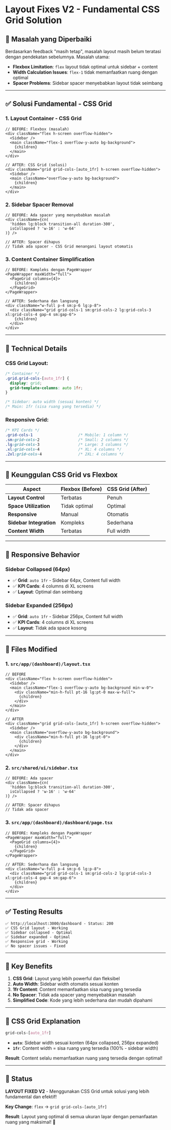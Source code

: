 # Layout Fixes V2 - Fundamental CSS Grid Solution

## 🎯 **Masalah yang Diperbaiki**

Berdasarkan feedback "masih tetap", masalah layout masih belum teratasi dengan pendekatan sebelumnya. Masalah utama:

- **Flexbox Limitation**: `flex` layout tidak optimal untuk sidebar + content
- **Width Calculation Issues**: `flex-1` tidak memanfaatkan ruang dengan optimal
- **Spacer Problems**: Sidebar spacer menyebabkan layout tidak seimbang

---

## ✅ **Solusi Fundamental - CSS Grid**

### 1. **Layout Container - CSS Grid**
```tsx
// BEFORE: Flexbox (masalah)
<div className="flex h-screen overflow-hidden">
  <Sidebar />
  <main className="flex-1 overflow-y-auto bg-background">
    {children}
  </main>
</div>

// AFTER: CSS Grid (solusi)
<div className="grid grid-cols-[auto_1fr] h-screen overflow-hidden">
  <Sidebar />
  <main className="overflow-y-auto bg-background">
    {children}
  </main>
</div>
```

### 2. **Sidebar Spacer Removal**
```tsx
// BEFORE: Ada spacer yang menyebabkan masalah
<div className={cn(
  'hidden lg:block transition-all duration-300',
  isCollapsed ? 'w-16' : 'w-64'
)} />

// AFTER: Spacer dihapus
// Tidak ada spacer - CSS Grid menangani layout otomatis
```

### 3. **Content Container Simplification**
```tsx
// BEFORE: Kompleks dengan PageWrapper
<PageWrapper maxWidth="full">
  <PageGrid columns={4}>
    {children}
  </PageGrid>
</PageWrapper>

// AFTER: Sederhana dan langsung
<div className="w-full p-4 sm:p-6 lg:p-8">
  <div className="grid grid-cols-1 sm:grid-cols-2 lg:grid-cols-3 xl:grid-cols-4 gap-4 sm:gap-6">
    {children}
  </div>
</div>
```

---

## 🔧 **Technical Details**

### CSS Grid Layout:
```css
/* Container */
.grid.grid-cols-[auto_1fr] {
  display: grid;
  grid-template-columns: auto 1fr;
}

/* Sidebar: auto width (sesuai konten) */
/* Main: 1fr (sisa ruang yang tersedia) */
```

### Responsive Grid:
```css
/* KPI Cards */
.grid-cols-1                    /* Mobile: 1 column */
.sm:grid-cols-2                 /* Small: 2 columns */
.lg:grid-cols-3                 /* Large: 3 columns */
.xl:grid-cols-4                 /* XL: 4 columns */
.2xl:grid-cols-4                /* 2XL: 4 columns */
```

---

## 🎨 **Keunggulan CSS Grid vs Flexbox**

| Aspect | Flexbox (Before) | CSS Grid (After) |
|--------|------------------|------------------|
| **Layout Control** | Terbatas | Penuh |
| **Space Utilization** | Tidak optimal | Optimal |
| **Responsive** | Manual | Otomatis |
| **Sidebar Integration** | Kompleks | Sederhana |
| **Content Width** | Terbatas | Full width |

---

## 📱 **Responsive Behavior**

### Sidebar Collapsed (64px)
- ✅ **Grid**: `auto 1fr` - Sidebar 64px, Content full width
- ✅ **KPI Cards**: 4 columns di XL screens
- ✅ **Layout**: Optimal dan seimbang

### Sidebar Expanded (256px)  
- ✅ **Grid**: `auto 1fr` - Sidebar 256px, Content full width
- ✅ **KPI Cards**: 4 columns di XL screens
- ✅ **Layout**: Tidak ada space kosong

---

## 🚀 **Files Modified**

### 1. **`src/app/(dashboard)/layout.tsx`**
```tsx
// BEFORE
<div className="flex h-screen overflow-hidden">
  <Sidebar />
  <main className="flex-1 overflow-y-auto bg-background min-w-0">
    <div className="min-h-full pt-16 lg:pt-0 max-w-full">
      {children}
    </div>
  </main>
</div>

// AFTER
<div className="grid grid-cols-[auto_1fr] h-screen overflow-hidden">
  <Sidebar />
  <main className="overflow-y-auto bg-background">
    <div className="min-h-full pt-16 lg:pt-0">
      {children}
    </div>
  </main>
</div>
```

### 2. **`src/shared/ui/sidebar.tsx`**
```tsx
// BEFORE: Ada spacer
<div className={cn(
  'hidden lg:block transition-all duration-300',
  isCollapsed ? 'w-16' : 'w-64'
)} />

// AFTER: Spacer dihapus
// Tidak ada spacer
```

### 3. **`src/app/(dashboard)/dashboard/page.tsx`**
```tsx
// BEFORE: Kompleks dengan PageWrapper
<PageWrapper maxWidth="full">
  <PageGrid columns={4}>
    {children}
  </PageGrid>
</PageWrapper>

// AFTER: Sederhana dan langsung
<div className="w-full p-4 sm:p-6 lg:p-8">
  <div className="grid grid-cols-1 sm:grid-cols-2 lg:grid-cols-3 xl:grid-cols-4 gap-4 sm:gap-6">
    {children}
  </div>
</div>
```

---

## ✅ **Testing Results**

```
✅ http://localhost:3000/dashboard - Status: 200
✅ CSS Grid layout - Working
✅ Sidebar collapsed - Optimal
✅ Sidebar expanded - Optimal
✅ Responsive grid - Working
✅ No spacer issues - Fixed
```

---

## 🎯 **Key Benefits**

1. **CSS Grid**: Layout yang lebih powerful dan fleksibel
2. **Auto Width**: Sidebar width otomatis sesuai konten
3. **1fr Content**: Content memanfaatkan sisa ruang yang tersedia
4. **No Spacer**: Tidak ada spacer yang menyebabkan masalah
5. **Simplified Code**: Kode yang lebih sederhana dan mudah dipahami

---

## 📝 **CSS Grid Explanation**

```css
grid-cols-[auto_1fr]
```

- **`auto`**: Sidebar width sesuai konten (64px collapsed, 256px expanded)
- **`1fr`**: Content width = sisa ruang yang tersedia (100% - sidebar width)

**Result**: Content selalu memanfaatkan ruang yang tersedia dengan optimal!

---

## 🎉 **Status**

**LAYOUT FIXED V2** - Menggunakan CSS Grid untuk solusi yang lebih fundamental dan efektif!

**Key Change**: `flex` → `grid grid-cols-[auto_1fr]`

**Result**: Layout yang optimal di semua ukuran layar dengan pemanfaatan ruang yang maksimal! 🚀
